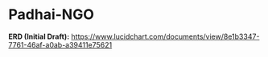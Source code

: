 # Padhai-NGO

**ERD (Initial Draft):**
https://www.lucidchart.com/documents/view/8e1b3347-7761-46af-a0ab-a39411e75621
